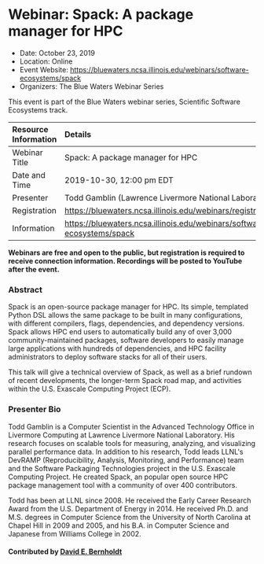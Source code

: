 # Webinar: Spack: A package manager for HPC

- Date: October 23, 2019
- Location: Online
- Event Website: https://bluewaters.ncsa.illinois.edu/webinars/software-ecosystems/spack
- Organizers: The Blue Waters Webinar Series
			   
This event is part of the Blue Waters webinar series, Scientific Software Ecosystems track.

Resource Information | Details
:--- | :---			   
Webinar Title | Spack: A package manager for HPC
Date and Time | 2019-10-30, 12:00 pm EDT
Presenter | Todd Gamblin (Lawrence Livermore National Laboratory)
Registration | 	<https://bluewaters.ncsa.illinois.edu/webinars/registration/mailchimp>
Information | <https://bluewaters.ncsa.illinois.edu/webinars/software-ecosystems/spack>

**Webinars are free and open to the public, but registration is required to receive connection information. Recordings will be posted to YouTube after the event.**

### Abstract
Spack is an open-source package manager for HPC. Its simple, templated Python DSL allows the same package to be built in many configurations, with different compilers, flags, dependencies, and dependency versions. Spack allows HPC end users to automatically build any of over 3,000 community-maintained packages, software developers to easily manage large applications with hundreds of dependencies, and HPC facility administrators to deploy software stacks for all of their users.

This talk will give a technical overview of Spack, as well as a brief rundown of recent developments, the longer-term Spack road map, and activities within the U.S. Exascale Computing Project (ECP).

### Presenter Bio
Todd Gamblin is a Computer Scientist in the Advanced Technology Office in Livermore Computing at Lawrence Livermore National Laboratory. His research focuses on scalable tools for measuring, analyzing, and visualizing parallel performance data. In addition to his research, Todd leads LLNL's DevRAMP (Reproducibility, Analysis, Monitoring, and Performance) team and the Software Packaging Technologies project in the U.S. Exascale Computing Project. He created Spack, an popular open source HPC package management tool with a community of over 400 contributors.

Todd has been at LLNL since 2008. He received the Early Career Research Award from the U.S. Department of Energy in 2014. He received Ph.D. and M.S. degrees in Computer Science from the University of North Carolina at Chapel Hill in 2009 and 2005, and his B.A. in Computer Science and Japanese from Williams College in 2002.

#### Contributed by [David E. Bernholdt](https://github.com/bernhold "David E. Bernholdt GitHub profile")

<!---
Publish: preview
RSS update: 2019-09-18
Categories: development, development
Topics: release and deployment, configuration and build
Level: 2
Prerequisites: default
Aggregate: none
--->
